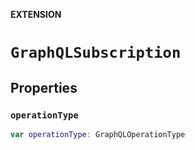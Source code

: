 **EXTENSION**

# `GraphQLSubscription`

## Properties
### `operationType`

```swift
var operationType: GraphQLOperationType
```
